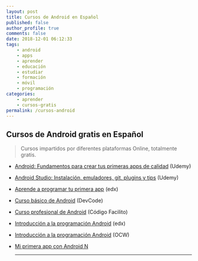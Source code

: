 ```yaml
---
layout: post
title: Cursos de Android en Español
published: false
author_profile: true
comments: false
date: 2018-12-01 06:12:33
tags:
    - android
    - apps
    - aprender
    - educación
    - estudiar
    - formación
    - móvil
    - programación
categories:
    - aprender
    - cursos-gratis
permalink: /cursos-android
---
```

## Cursos de Android gratis en Español

> Cursos impartidos por diferentes plataformas Online, totalmente gratis.

  * [Android: Fundamentos para crear tus primeras apps de calidad][1] (Udemy)
  * [Android Studio: Instalación, emuladores, git, plugins y tips][2] (Udemy)
  * [Aprende a programar tu primera app][3] (edx)
  * [Curso básico de Android][4] (DevCode)
  * [Curso profesional de Android][5] (Código Facilito)
  * [Introducción a la programación Android][6] (edx)
  * [Introducción a la programación Android][7] (OCW)
  * [Mi primera app con Android N][8]
  
    * * *

 [1]: https://www.udemy.com/fundamentos-de-android-para-crear-apps-de-calidad
 [2]: https://www.udemy.com/android-studio-instalacion-emuladores-git-plugins-y-tips
 [3]: https://www.edx.org/es/course/jugando-con-android-aprende-programar-tu-uamx-android301x-4
 [4]: https://devcode.la/cursos/curso-basico-de-android
 [5]: https://codigofacilito.com/cursos/android-profesional
 [6]: https://www.edx.org/es/course/android-introduccion-la-programacion-upvalenciax-aip201x-1
 [7]: https://campusvirtual.ull.es/ocw/course/view.php?id=130
 [8]: https://www.udemy.com/mi-primera-app-con-android-n